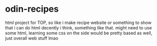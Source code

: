 # odin-recipes
html project for TOP, so like i make recipe website or something to show that i can do html decently i think, something like that.  might need to use some html, learning some css on the side would be pretty based as well, just overall web stuff lmao
